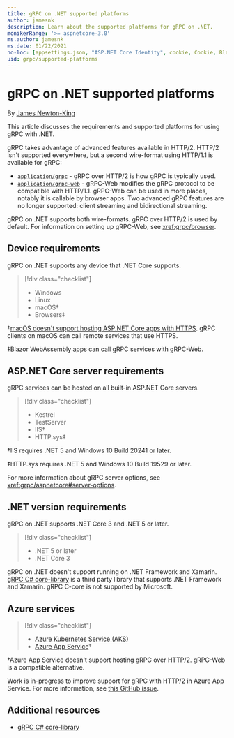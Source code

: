 ```yaml
---
title: gRPC on .NET supported platforms
author: jamesnk
description: Learn about the supported platforms for gRPC on .NET.
monikerRange: '>= aspnetcore-3.0'
ms.author: jamesnk
ms.date: 01/22/2021
no-loc: [appsettings.json, "ASP.NET Core Identity", cookie, Cookie, Blazor, "Blazor Server", "Blazor WebAssembly", "Identity", "Let's Encrypt", Razor, SignalR]
uid: grpc/supported-platforms
---
```

# gRPC on .NET supported platforms

By [James Newton-King](https://twitter.com/jamesnk)

This article discusses the requirements and supported platforms for using gRPC with .NET.

gRPC takes advantage of advanced features available in  HTTP/2. HTTP/2 isn't supported everywhere, but a second wire-format using HTTP/1.1 is available for gRPC:

* [`application/grpc`](https://github.com/grpc/grpc/blob/master/doc/PROTOCOL-HTTP2.md) - gRPC over HTTP/2 is how gRPC is typically used.
* [`application/grpc-web`](https://github.com/grpc/grpc/blob/master/doc/PROTOCOL-WEB.md) - gRPC-Web modifies the gRPC protocol to be compatible with HTTP/1.1. gRPC-Web can be used in more places, notably it is callable by browser apps. Two advanced gRPC features are no longer supported: client streaming and bidirectional streaming.

gRPC on .NET supports both wire-formats. gRPC over HTTP/2 is used by default. For information on setting up gRPC-Web, see <xref:grpc/browser>.

## Device requirements

gRPC on .NET supports any device that .NET Core supports.

> [!div class="checklist"]
>
> * Windows
> * Linux
> * macOS&dagger;
> * Browsers&Dagger;

&dagger;[macOS doesn't support hosting ASP.NET Core apps with HTTPS](xref:grpc/troubleshoot#unable-to-start-aspnet-core-grpc-app-on-macos). gRPC clients on macOS can call remote services that use HTTPS.

&Dagger;Blazor WebAssembly apps can call gRPC services with gRPC-Web.

## ASP.NET Core server requirements

gRPC services can be hosted on all built-in ASP.NET Core servers.

> [!div class="checklist"]
>
> * Kestrel
> * TestServer
> * IIS&dagger;
> * HTTP.sys&Dagger;

&dagger;IIS requires .NET 5 and Windows 10 Build 20241 or later.

&Dagger;HTTP.sys requires .NET 5 and Windows 10 Build 19529 or later.

For more information about gRPC server options, see <xref:grpc/aspnetcore#server-options>.

## .NET version requirements

gRPC on .NET supports .NET Core 3 and .NET 5 or later.

> [!div class="checklist"]
>
> * .NET 5 or later
> * .NET Core 3

gRPC on .NET doesn't support running on .NET Framework and Xamarin. [gRPC C# core-library](https://grpc.io/docs/languages/csharp/quickstart/) is a third party library that supports .NET Framework and Xamarin. gRPC C-core is not supported by Microsoft.

## Azure services

> [!div class="checklist"]
>
> * [Azure Kubernetes Service (AKS)](https://azure.microsoft.com/services/kubernetes-service/)
> * [Azure App Service](https://azure.microsoft.com/services/app-service/)&dagger;

&dagger;Azure App Service doesn't support hosting gRPC over HTTP/2. gRPC-Web is a compatible alternative.

Work is in-progress to improve support for gRPC with HTTP/2 in Azure App Service. For more information, see [this GitHub issue](https://github.com/dotnet/AspNetCore/issues/9020).

## Additional resources

* [gRPC C# core-library](https://grpc.io/docs/languages/csharp/quickstart/)
